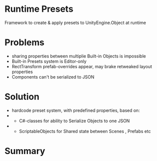 # Runtime Presets
Framework to create & apply presets to UnityEngine.Object at runtime

# Problems
- sharing properties between multiplie Built-in Objects is impossible
- Built-in Presets system is Editor-only
- RectTransform prefab-overrides appear, may brake retweaked layout properties
- Components can't be serialized to JSON

# Solution
- hardcode preset system, with predefined properties, based on:
- - C#-classes for ability to Serialize Objects to one JSON
- - ScriptableObjects for Shared state between Scenes , Prefabs etc

# Summary

